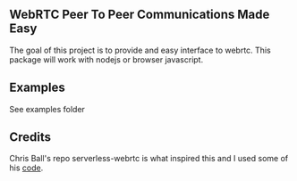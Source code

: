 WebRTC Peer To Peer Communications Made Easy
---

The goal of this project is to provide and easy interface to webrtc.
This package will work with nodejs or browser javascript.

Examples
---

See examples folder


Credits
---
Chris Ball's repo serverless-webrtc is what inspired this and I used some of
his [code](https://github.com/cjb/serverless-webrtc).
